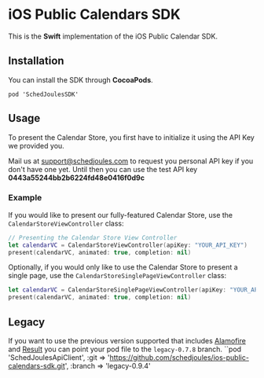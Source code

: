 # iOS Public Calendars SDK

This is the **Swift** implementation of the iOS Public Calendar SDK.

## Installation

You can install the SDK through **CocoaPods**. 

`pod 'SchedJoulesSDK'`

## Usage

To present the Calendar Store, you first have to initialize it using the API Key we provided you.

Mail us at support@schedjoules.com to request you personal API key if you don't have one yet. Until then you can use the test API key **0443a55244bb2b6224fd48e0416f0d9c**

### Example

If you would like to present our fully-featured Calendar Store, use the `CalendarStoreViewController` class:

```Swift
// Presenting the Calendar Store View Controller
let calendarVC = CalendarStoreViewController(apiKey: "YOUR_API_KEY")
present(calendarVC, animated: true, completion: nil)
```

Optionally, if you would only like to use the Calendar Store to present a single page, use the `CalendarStoreSinglePageViewController` class:

```Swift
let calendarVC = CalendarStoreSinglePageViewController(apiKey: "YOUR_API_KEY", pageIdentifer: "115673", title: "Featured")
present(calendarVC, animated: true, completion: nil)
```

## Legacy
If you want to use the previous version supported that includes [Alamofire](https://github.com/Alamofire/Alamofire) and [Result](https://github.com/antitypical/Result) you can point your pod file to the `legacy-0.7.8` branch.
``pod 'SchedJoulesApiClient', :git => 'https://github.com/schedjoules/ios-public-calendars-sdk.git', :branch => 'legacy-0.9.4'
